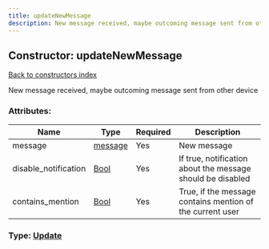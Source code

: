 ```yaml
---
title: updateNewMessage
description: New message received, maybe outcoming message sent from other device
---
```

## Constructor: updateNewMessage  
[Back to constructors index](index.md)



New message received, maybe outcoming message sent from other device

### Attributes:

| Name     |    Type       | Required | Description |
|----------|---------------|----------|-------------|
|message|[message](../types/message.md) | Yes|New message|
|disable\_notification|[Bool](../types/Bool.md) | Yes|If true, notification about the message should be disabled|
|contains\_mention|[Bool](../types/Bool.md) | Yes|True, if the message contains mention of the current user|



### Type: [Update](../types/Update.md)


